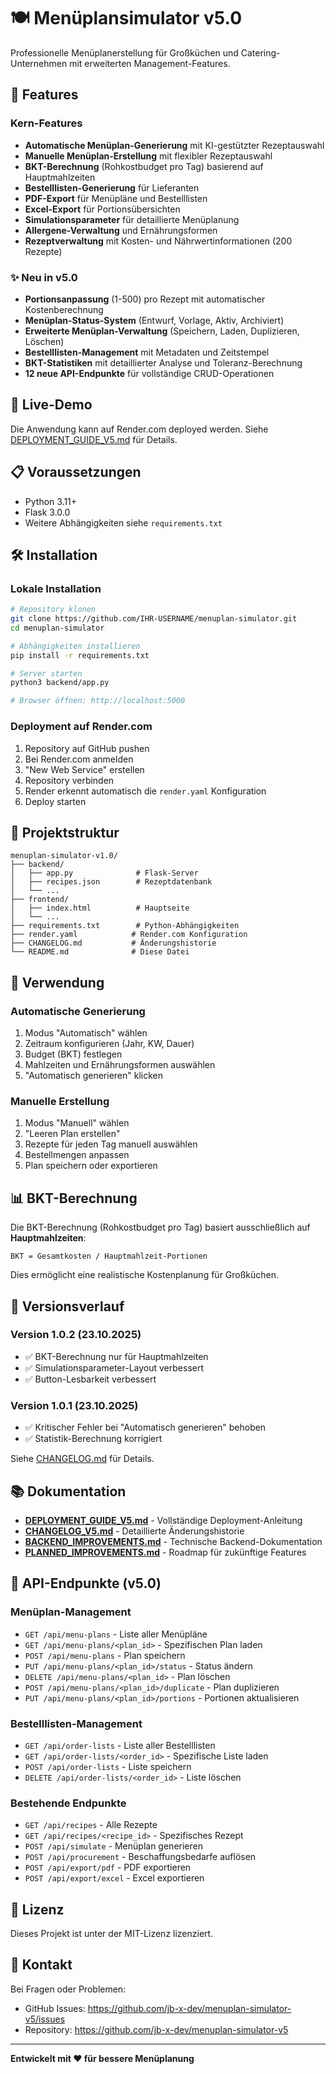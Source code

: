 # 🍽️ Menüplansimulator v5.0

Professionelle Menüplanerstellung für Großküchen und Catering-Unternehmen mit erweiterten Management-Features.

## 🌟 Features

### Kern-Features
- **Automatische Menüplan-Generierung** mit KI-gestützter Rezeptauswahl
- **Manuelle Menüplan-Erstellung** mit flexibler Rezeptauswahl
- **BKT-Berechnung** (Rohkostbudget pro Tag) basierend auf Hauptmahlzeiten
- **Bestelllisten-Generierung** für Lieferanten
- **PDF-Export** für Menüpläne und Bestelllisten
- **Excel-Export** für Portionsübersichten
- **Simulationsparameter** für detaillierte Menüplanung
- **Allergene-Verwaltung** und Ernährungsformen
- **Rezeptverwaltung** mit Kosten- und Nährwertinformationen (200 Rezepte)

### ✨ Neu in v5.0
- **Portionsanpassung** (1-500) pro Rezept mit automatischer Kostenberechnung
- **Menüplan-Status-System** (Entwurf, Vorlage, Aktiv, Archiviert)
- **Erweiterte Menüplan-Verwaltung** (Speichern, Laden, Duplizieren, Löschen)
- **Bestelllisten-Management** mit Metadaten und Zeitstempel
- **BKT-Statistiken** mit detaillierter Analyse und Toleranz-Berechnung
- **12 neue API-Endpunkte** für vollständige CRUD-Operationen

## 🚀 Live-Demo

Die Anwendung kann auf Render.com deployed werden. Siehe [DEPLOYMENT_GUIDE_V5.md](DEPLOYMENT_GUIDE_V5.md) für Details.

## 📋 Voraussetzungen

- Python 3.11+
- Flask 3.0.0
- Weitere Abhängigkeiten siehe `requirements.txt`

## 🛠️ Installation

### Lokale Installation

```bash
# Repository klonen
git clone https://github.com/IHR-USERNAME/menuplan-simulator.git
cd menuplan-simulator

# Abhängigkeiten installieren
pip install -r requirements.txt

# Server starten
python3 backend/app.py

# Browser öffnen: http://localhost:5000
```

### Deployment auf Render.com

1. Repository auf GitHub pushen
2. Bei Render.com anmelden
3. "New Web Service" erstellen
4. Repository verbinden
5. Render erkennt automatisch die `render.yaml` Konfiguration
6. Deploy starten

## 📁 Projektstruktur

```
menuplan-simulator-v1.0/
├── backend/
│   ├── app.py              # Flask-Server
│   ├── recipes.json        # Rezeptdatenbank
│   └── ...
├── frontend/
│   ├── index.html          # Hauptseite
│   └── ...
├── requirements.txt        # Python-Abhängigkeiten
├── render.yaml            # Render.com Konfiguration
├── CHANGELOG.md           # Änderungshistorie
└── README.md              # Diese Datei
```

## 🎯 Verwendung

### Automatische Generierung

1. Modus "Automatisch" wählen
2. Zeitraum konfigurieren (Jahr, KW, Dauer)
3. Budget (BKT) festlegen
4. Mahlzeiten und Ernährungsformen auswählen
5. "Automatisch generieren" klicken

### Manuelle Erstellung

1. Modus "Manuell" wählen
2. "Leeren Plan erstellen"
3. Rezepte für jeden Tag manuell auswählen
4. Bestellmengen anpassen
5. Plan speichern oder exportieren

## 📊 BKT-Berechnung

Die BKT-Berechnung (Rohkostbudget pro Tag) basiert ausschließlich auf **Hauptmahlzeiten**:

```
BKT = Gesamtkosten / Hauptmahlzeit-Portionen
```

Dies ermöglicht eine realistische Kostenplanung für Großküchen.

## 🔄 Versionsverlauf

### Version 1.0.2 (23.10.2025)
- ✅ BKT-Berechnung nur für Hauptmahlzeiten
- ✅ Simulationsparameter-Layout verbessert
- ✅ Button-Lesbarkeit verbessert

### Version 1.0.1 (23.10.2025)
- ✅ Kritischer Fehler bei "Automatisch generieren" behoben
- ✅ Statistik-Berechnung korrigiert

Siehe [CHANGELOG.md](CHANGELOG.md) für Details.

## 📚 Dokumentation

- **[DEPLOYMENT_GUIDE_V5.md](DEPLOYMENT_GUIDE_V5.md)** - Vollständige Deployment-Anleitung
- **[CHANGELOG_V5.md](CHANGELOG_V5.md)** - Detaillierte Änderungshistorie
- **[BACKEND_IMPROVEMENTS.md](BACKEND_IMPROVEMENTS.md)** - Technische Backend-Dokumentation
- **[PLANNED_IMPROVEMENTS.md](PLANNED_IMPROVEMENTS.md)** - Roadmap für zukünftige Features

## 🔧 API-Endpunkte (v5.0)

### Menüplan-Management
- `GET /api/menu-plans` - Liste aller Menüpläne
- `GET /api/menu-plans/<plan_id>` - Spezifischen Plan laden
- `POST /api/menu-plans` - Plan speichern
- `PUT /api/menu-plans/<plan_id>/status` - Status ändern
- `DELETE /api/menu-plans/<plan_id>` - Plan löschen
- `POST /api/menu-plans/<plan_id>/duplicate` - Plan duplizieren
- `PUT /api/menu-plans/<plan_id>/portions` - Portionen aktualisieren

### Bestelllisten-Management
- `GET /api/order-lists` - Liste aller Bestelllisten
- `GET /api/order-lists/<order_id>` - Spezifische Liste laden
- `POST /api/order-lists` - Liste speichern
- `DELETE /api/order-lists/<order_id>` - Liste löschen

### Bestehende Endpunkte
- `GET /api/recipes` - Alle Rezepte
- `GET /api/recipes/<recipe_id>` - Spezifisches Rezept
- `POST /api/simulate` - Menüplan generieren
- `POST /api/procurement` - Beschaffungsbedarfe auflösen
- `POST /api/export/pdf` - PDF exportieren
- `POST /api/export/excel` - Excel exportieren

## 📝 Lizenz

Dieses Projekt ist unter der MIT-Lizenz lizenziert.

## 📧 Kontakt

Bei Fragen oder Problemen:
- GitHub Issues: https://github.com/jb-x-dev/menuplan-simulator-v5/issues
- Repository: https://github.com/jb-x-dev/menuplan-simulator-v5

---

**Entwickelt mit ❤️ für bessere Menüplanung**
